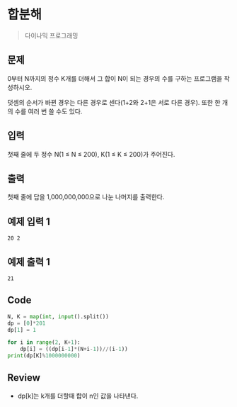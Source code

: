 # 합분해

> 다이나믹 프로그래밍

## 문제

0부터 N까지의 정수 K개를 더해서 그 합이 N이 되는 경우의 수를 구하는 프로그램을 작성하시오.

덧셈의 순서가 바뀐 경우는 다른 경우로 센다(1+2와 2+1은 서로 다른 경우). 또한 한 개의 수를 여러 번 쓸 수도 있다.

## 입력

첫째 줄에 두 정수 N(1 ≤ N ≤ 200), K(1 ≤ K ≤ 200)가 주어진다.

## 출력

첫째 줄에 답을 1,000,000,000으로 나눈 나머지를 출력한다.

## 예제 입력 1 

```
20 2
```

## 예제 출력 1 

```
21
```

## Code

```python
N, K = map(int, input().split())
dp = [0]*201
dp[1] = 1

for i in range(2, K+1):
    dp[i] = ((dp[i-1]*(N+i-1))//(i-1))
print(dp[K]%1000000000)
```

## Review

- dp[k]는 k개를 더할때 합이 n인 값을 나타낸다. 

